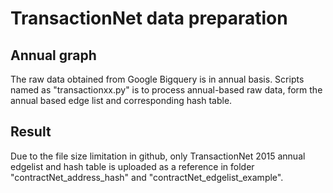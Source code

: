 # TransactionNet data preparation 

## Annual graph 
The raw data obtained from Google Bigquery is in annual basis.
Scripts named as "transactionxx.py" is to process annual-based raw data, form the annual based edge list and corresponding hash table. 


## Result
Due to the file size limitation in github, only TransactionNet 2015 annual edgelist and hash table is uploaded as a reference in folder "contractNet_address_hash" and "contractNet_edgelist_example".
